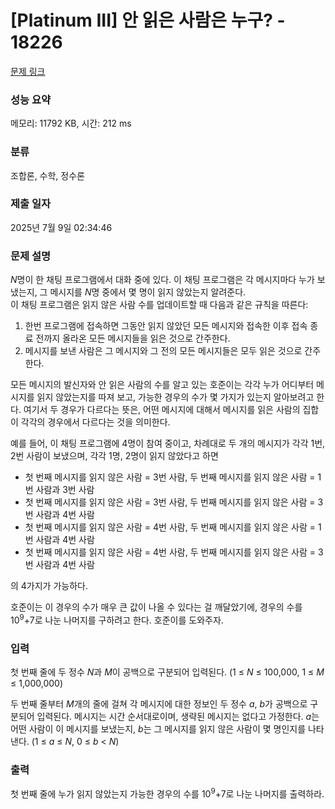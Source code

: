 # [Platinum III] 안 읽은 사람은 누구? - 18226 

[문제 링크](https://www.acmicpc.net/problem/18226) 

### 성능 요약

메모리: 11792 KB, 시간: 212 ms

### 분류

조합론, 수학, 정수론

### 제출 일자

2025년 7월 9일 02:34:46

### 문제 설명

<p><em>N</em>명이 한 채팅 프로그램에서 대화 중에 있다. 이 채팅 프로그램은 각 메시지마다 누가 보냈는지, 그 메시지를 <em>N</em>명 중에서 몇 명이 읽지 않았는지 알려준다. <br>
이 채팅 프로그램은 읽지 않은 사람 수를 업데이트할 때 다음과 같은 규칙을 따른다: </p>

<ol>
	<li>한번 프로그램에 접속하면 그동안 읽지 않았던 모든 메시지와 접속한 이후 접속 종료 전까지 올라온 모든 메시지들을 읽은 것으로 간주한다. </li>
	<li>메시지를 보낸 사람은 그 메시지와 그 전의 모든 메시지들은 모두 읽은 것으로 간주한다. </li>
</ol>

<p>모든 메시지의 발신자와 안 읽은 사람의 수를 알고 있는 호준이는 각각 누가 어디부터 메시지를 읽지 않았는지를 따져 보고, 가능한 경우의 수가 몇 가지가 있는지 알아보려고 한다. 여기서 두 경우가 다르다는 뜻은, 어떤 메시지에 대해서 메시지를 읽은 사람의 집합이 각각의 경우에서 다르다는 것을 의미한다. </p>

<p>예를 들어, 이 채팅 프로그램에 4명이 참여 중이고, 차례대로 두 개의 메시지가 각각 1번, 2번 사람이 보냈으며, 각각 1명, 2명이 읽지 않았다고 하면 </p>

<ul>
	<li>첫 번째 메시지를 읽지 않은 사람 = 3번 사람, 두 번째 메시지를 읽지 않은 사람 = 1번 사람과 3번 사람 </li>
	<li>첫 번째 메시지를 읽지 않은 사람 = 3번 사람, 두 번째 메시지를 읽지 않은 사람 = 3번 사람과 4번 사람 </li>
	<li>첫 번째 메시지를 읽지 않은 사람 = 4번 사람, 두 번째 메시지를 읽지 않은 사람 = 1번 사람과 4번 사람 </li>
	<li>첫 번째 메시지를 읽지 않은 사람 = 4번 사람, 두 번째 메시지를 읽지 않은 사람 = 3번 사람과 4번 사람 </li>
</ul>

<p>의 4가지가 가능하다. </p>

<p>호준이는 이 경우의 수가 매우 큰 값이 나올 수 있다는 걸 깨달았기에, 경우의 수를 10<sup>9</sup>+7로 나눈 나머지를 구하려고 한다. 호준이를 도와주자.</p>

### 입력 

 <p>첫 번째 줄에 두 정수 <em>N</em>과 <em>M</em>이 공백으로 구분되어 입력된다. (1 ≤ <em>N</em> ≤ 100,000, 1 ≤ <em>M</em> ≤ 1,000,000)</p>

<p>두 번째 줄부터 <em>M</em>개의 줄에 걸쳐 각 메시지에 대한 정보인 두 정수 <em>a</em>, <em>b</em>가 공백으로 구분되어 입력된다. 메시지는 시간 순서대로이며, 생략된 메시지는 없다고 가정한다. <em>a</em>는 어떤 사람이 이 메시지를 보냈는지, <em>b</em>는 그 메시지를 읽지 않은 사람이 몇 명인지를 나타낸다. (1 ≤ <em>a</em> ≤ <em>N</em>, 0 ≤ <em>b</em> < <em>N</em>)</p>

### 출력 

 <p>첫 번째 줄에 누가 읽지 않았는지 가능한 경우의 수를 10<sup>9</sup>+7로 나눈 나머지를 출력하라.</p>

